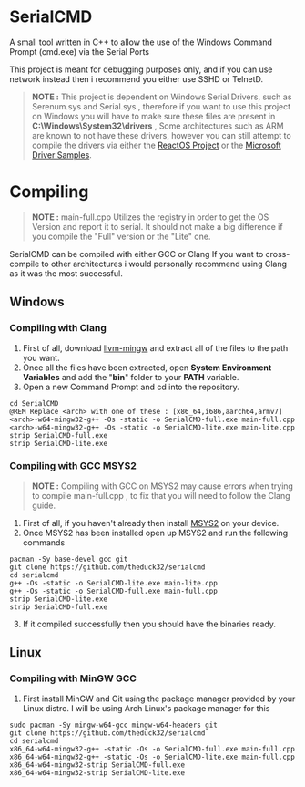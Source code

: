 # SerialCMD

A small tool written in C++ to allow the use of the Windows Command Prompt (cmd.exe) via the Serial Ports

This project is meant for debugging purposes only, and if you can use network instead then i recommend you either use SSHD or TelnetD.

> **NOTE :** This project is dependent on Windows Serial Drivers, such as Serenum.sys and Serial.sys , therefore if you want to use this project on Windows you will have to make sure these files are present in **C:\Windows\System32\drivers** , Some architectures such as ARM are known to not have these drivers, however you can still attempt to compile the drivers via either the [ReactOS Project](https://github.com/reactos/reactos) or the [Microsoft Driver Samples](https://github.com/microsoft/Windows-driver-samples/tree/main).


# Compiling
> **NOTE :** main-full.cpp Utilizes the registry in order to get the OS Version and report it to serial. It should not make a big difference if you compile the "Full" version or the "Lite" one.

SerialCMD can be compiled with either GCC or Clang
If you want to cross-compile to other architectures i would personally recommend using Clang as it was the most successful.

## Windows

### Compiling with Clang

 1. First of all, download [llvm-mingw](https://github.com/mstorsjo/llvm-mingw/releases) and extract all of the files to the path you want.
 2. Once all the files have been extracted, open **System Environment Variables** and add the "**bin**" folder to your **PATH** variable.
 3. Open a new Command Prompt and cd into the repository.
 ```
cd SerialCMD
@REM Replace <arch> with one of these : [x86_64,i686,aarch64,armv7]
<arch>-w64-mingw32-g++ -Os -static -o SerialCMD-full.exe main-full.cpp
<arch>-w64-mingw32-g++ -Os -static -o SerialCMD-lite.exe main-lite.cpp
strip SerialCMD-full.exe
strip SerialCMD-lite.exe
```

### Compiling with GCC MSYS2
> **NOTE :** Compiling with GCC on MSYS2 may cause errors when trying to compile main-full.cpp , to fix that you will need to follow the Clang guide. 

 1. First of all, if you haven't already then install
    [MSYS2](https://www.msys2.org/) on your device.
 2. Once MSYS2 has been installed open up MSYS2 and run the following commands
 
```
pacman -Sy base-devel gcc git
git clone https://github.com/theduck32/serialcmd
cd serialcmd
g++ -Os -static -o SerialCMD-lite.exe main-lite.cpp
g++ -Os -static -o SerialCMD-full.exe main-full.cpp
strip SerialCMD-lite.exe
strip SerialCMD-full.exe
```
 3. If it compiled successfully then you should have the binaries ready.

## Linux

### Compiling with MinGW GCC

 1. First install MinGW and Git using the package manager provided by your Linux distro. I will be using Arch Linux's package manager for this
 ```
 sudo pacman -Sy mingw-w64-gcc mingw-w64-headers git
 git clone https://github.com/theduck32/serialcmd
 cd serialcmd
 x86_64-w64-mingw32-g++ -static -Os -o SerialCMD-full.exe main-full.cpp 
 x86_64-w64-mingw32-g++ -static -Os -o SerialCMD-lite.exe main-full.cpp 
 x86_64-w64-mingw32-strip SerialCMD-full.exe 
 x86_64-w64-mingw32-strip SerialCMD-lite.exe 
 ```

